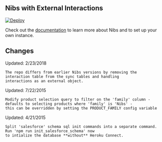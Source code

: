 ## Nibs with External Interactions

[![Deploy](https://www.herokucdn.com/deploy/button.png)](https://heroku.com/deploy?template=https://github.com/danmehlmanheroku/nibsWithOData.git)

Check out the [documentation](http://heroku.github.io/nibs) to learn more about Nibs and to set up your own instance.

## Changes

Updated: 2/23/2018

    The repo differs from earlier Nibs versions by removing the interaction table from the sync tables and handling
    interactions as an external object.
    
Updated: 7/22/2015

    Modify product selection query to filter on the 'family' column - defaults to selecting products where 'family' is 'Nibs' - 
    this can be overridden by setting the PRODUCT_FAMILY config variable
    
Updated: 4/21/2015

    Split 'salesforce' schema sql init commands into a separate command. Run 'npm run init_salesforce_schema' now
    to intialize the database **without** Heroku Connect.
